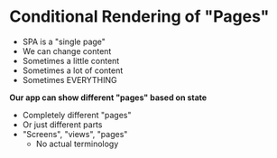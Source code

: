 # Conditional Rendering of "Pages"

- SPA is a "single page"
- We can change content
- Sometimes a little content
- Sometimes a lot of content
- Sometimes EVERYTHING

**Our app can show different "pages" based on state**
- Completely different "pages"
- Or just different parts
- "Screens", "views", "pages" 
    - No actual terminology

